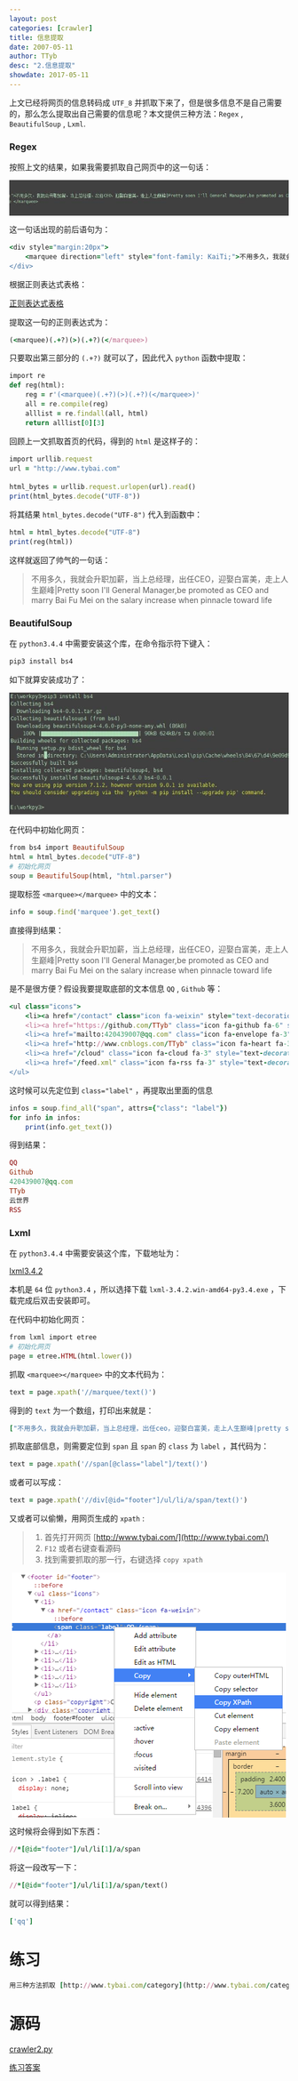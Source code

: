 ```yaml
---
layout: post
categories: [crawler]
title: 信息提取
date: 2007-05-11
author: TTyb
desc: "2.信息提取"
showdate: 2017-05-11
---
```


上文已经将网页的信息转码成 `UTF_8` 并抓取下来了，但是很多信息不是自己需要的，那么怎么提取出自己需要的信息呢？本文提供三种方法：`Regex` , `BeautifulSoup` , `Lxml`.

### Regex

按照上文的结果，如果我需要抓取自己网页中的这一句话：

<p style="text-align:center"><img  src="/img/crawler2/result1.jpg" class="img-responsive"style="display: block; margin-right: auto; margin-left: auto;"></p>

这一句话出现的前后语句为：

~~~ruby
<div style="margin:20px">
	<marquee direction="left" style="font-family: KaiTi;">不用多久，我就会升职加薪，当上总经理，出任CEO，迎娶白富美，走上人生巅峰|Pretty soon I'll General Manager,be promoted as CEO and marry Bai Fu Mei on the salary increase when pinnacle toward life </marquee>
</div>
~~~

根据正则表达式表格：

<a href="/img/crawler2/result2.png" target="_blank">正则表达式表格</a>

提取这一句的正则表达式为：

~~~ruby
(<marquee)(.+?)(>)(.+?)(</marquee>)
~~~

只要取出第三部分的 `(.+?)` 就可以了，因此代入 `python` 函数中提取：

~~~ruby
import re
def reg(html):
    reg = r'(<marquee)(.+?)(>)(.+?)(</marquee>)'
    all = re.compile(reg)
    alllist = re.findall(all, html)
    return alllist[0][3]
~~~

回顾上一文抓取首页的代码，得到的 `html` 是这样子的：

~~~ruby
import urllib.request
url = "http://www.tybai.com"

html_bytes = urllib.request.urlopen(url).read()
print(html_bytes.decode("UTF-8"))
~~~

将其结果 `html_bytes.decode("UTF-8")` 代入到函数中：

~~~ruby
html = html_bytes.decode("UTF-8")
print(reg(html))
~~~

这样就返回了帅气的一句话：

> 不用多久，我就会升职加薪，当上总经理，出任CEO，迎娶白富美，走上人生巅峰|Pretty soon I'll General Manager,be promoted as CEO and marry Bai Fu Mei on the salary increase when pinnacle toward life

### BeautifulSoup

在 `python3.4.4` 中需要安装这个库，在命令指示符下键入：

~~~ruby
pip3 install bs4
~~~

如下就算安装成功了：

<span style="text-align:center"><img  src="/img/crawler2/result3.jpg"/></span>

在代码中初始化网页：

~~~ruby
from bs4 import BeautifulSoup
html = html_bytes.decode("UTF-8")
# 初始化网页
soup = BeautifulSoup(html, "html.parser")
~~~

提取标签 `<marquee></marquee>` 中的文本：

~~~ruby
info = soup.find('marquee').get_text()
~~~

直接得到结果：

> 不用多久，我就会升职加薪，当上总经理，出任CEO，迎娶白富美，走上人生巅峰|Pretty soon I'll General Manager,be promoted as CEO and marry Bai Fu Mei on the salary increase when pinnacle toward life

是不是很方便？假设我要提取底部的文本信息 `QQ` , `Github` 等：

~~~ruby
<ul class="icons">
	<li><a href="/contact" class="icon fa-weixin" style="text-decoration: none;"><span class="label">QQ</span></a></li>
	<li><a href="https://github.com/TTyb" class="icon fa-github fa-6" style="text-decoration: none;"><span class="label">Github</span></a></li>
	<li><a href="mailto:420439007@qq.com" class="icon fa-envelope fa-3" style="text-decoration: none;"><span class="label">420439007@qq.com</span></a></li>
	<li><a href="http://www.cnblogs.com/TTyb" class="icon fa-heart fa-3" style="text-decoration: none;"><span class="label">TTyb</span></a></li>
	<li><a href="/cloud" class="icon fa-cloud fa-3" style="text-decoration: none;"><span class="label">云世界</span></a></li>
	<li><a href="/feed.xml" class="icon fa-rss fa-3" style="text-decoration: none;"><span class="label">RSS</span></a></li>
</ul>
~~~

这时候可以先定位到 `class="label"` ，再提取出里面的信息

~~~ruby
infos = soup.find_all("span", attrs={"class": "label"})
for info in infos:
    print(info.get_text())
~~~

得到结果：

~~~ruby
QQ
Github
420439007@qq.com
TTyb
云世界
RSS
~~~

### Lxml

在 `python3.4.4` 中需要安装这个库，下载地址为：

[lxml3.4.2](https://pypi.python.org/pypi/lxml/3.4.2)

本机是 `64` 位 `python3.4` ，所以选择下载 `lxml-3.4.2.win-amd64-py3.4.exe` ，下载完成后双击安装即可。

在代码中初始化网页：

~~~ruby
from lxml import etree
# 初始化网页
page = etree.HTML(html.lower())
~~~

抓取 `<marquee></marquee>` 中的文本代码为：

~~~ruby
text = page.xpath('//marquee/text()')
~~~

得到的 `text` 为一个数组，打印出来就是：

~~~ruby
["不用多久，我就会升职加薪，当上总经理，出任ceo，迎娶白富美，走上人生巅峰|pretty soon i'll general manager,be promoted as ceo and marry bai fu mei on the salary increase when pinnacle toward life "]
~~~

抓取底部信息，则需要定位到 `span` 且 `span` 的 `class` 为 `label` ，其代码为：

~~~ruby
text = page.xpath('//span[@class="label"]/text()')
~~~

或者可以写成：

~~~ruby
text = page.xpath('//div[@id="footer"]/ul/li/a/span/text()')
~~~

又或者可以偷懒，用网页生成的 `xpath` :

>1. 首先打开网页 [http://www.tybai.com/](http://www.tybai.com/)
>2. `F12` 或者右键查看源码
>3. 找到需要抓取的那一行，右键选择 `copy xpath`

<p style="text-align:center"><img  src="/img/crawler2/result4.png" class="img-responsive"style="display: block; margin-right: auto; margin-left: auto;"></p>

这时候将会得到如下东西：

~~~ruby
//*[@id="footer"]/ul/li[1]/a/span
~~~

将这一段改写一下：

~~~ruby
//*[@id="footer"]/ul/li[1]/a/span/text()
~~~

就可以得到结果：

~~~ruby
['qq']
~~~

# 练习

~~~ruby
用三种方法抓取 [http://www.tybai.com/category](http://www.tybai.com/category) 中的所有文章的标题 ，看一下哪一种方法快且精准
~~~

# 源码

<a href="/code/crawler2/crawler2.py" target="_blank">crawler2.py</a>

<a href="/code/crawler2/answer.py" target="_blank">练习答案</a>
